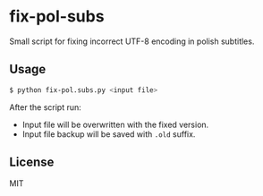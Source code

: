 # fix-pol-subs
Small script for fixing incorrect UTF-8 encoding in polish subtitles.

## Usage
```bash
$ python fix-pol.subs.py <input file>
```
After the script run:
* Input file will be overwritten with the fixed version.
* Input file backup will be saved with `.old` suffix.


## License
MIT

